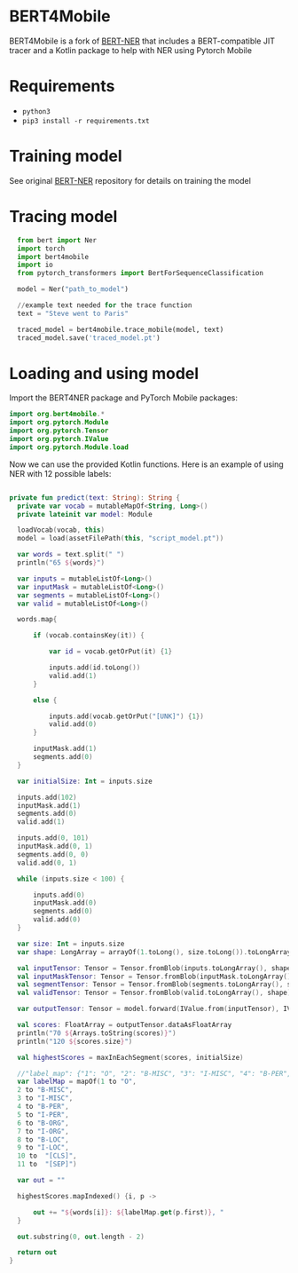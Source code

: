 # BERT4Mobile

BERT4Mobile is a fork of [BERT-NER](https://github.com/kamalkraj/BERT-NER) that includes a BERT-compatible JIT tracer and a Kotlin package to help with NER using Pytorch Mobile

# Requirements

-  `python3`
- `pip3 install -r requirements.txt`

# Training model
See original [BERT-NER](https://github.com/kamalkraj/BERT-NER) repository for details on training the model

# Tracing model
```python
  from bert import Ner
  import torch
  import bert4mobile
  import io
  from pytorch_transformers import BertForSequenceClassification

  model = Ner("path_to_model")

  //example text needed for the trace function
  text = "Steve went to Paris"

  traced_model = bert4mobile.trace_mobile(model, text)
  traced_model.save('traced_model.pt')
```

# Loading and using model
Import the BERT4NER package and PyTorch Mobile packages:
```Kotlin
import org.bert4mobile.*
import org.pytorch.Module
import org.pytorch.Tensor
import org.pytorch.IValue
import org.pytorch.Module.load
```

Now we can use the provided Kotlin functions. Here is an example of using NER with 12 possible labels:
```Kotlin

private fun predict(text: String): String {
  private var vocab = mutableMapOf<String, Long>()
  private lateinit var model: Module

  loadVocab(vocab, this)
  model = load(assetFilePath(this, "script_model.pt"))

  var words = text.split(" ")
  println("65 ${words}")

  var inputs = mutableListOf<Long>()
  var inputMask = mutableListOf<Long>()
  var segments = mutableListOf<Long>()
  var valid = mutableListOf<Long>()

  words.map{

      if (vocab.containsKey(it)) {

          var id = vocab.getOrPut(it) {1}

          inputs.add(id.toLong())
          valid.add(1)
      }

      else {

          inputs.add(vocab.getOrPut("[UNK]") {1})
          valid.add(0)
      }

      inputMask.add(1)
      segments.add(0)
  }

  var initialSize: Int = inputs.size

  inputs.add(102)
  inputMask.add(1)
  segments.add(0)
  valid.add(1)

  inputs.add(0, 101)
  inputMask.add(0, 1)
  segments.add(0, 0)
  valid.add(0, 1)

  while (inputs.size < 100) {

      inputs.add(0)
      inputMask.add(0)
      segments.add(0)
      valid.add(0)
  }

  var size: Int = inputs.size
  var shape: LongArray = arrayOf(1.toLong(), size.toLong()).toLongArray()

  val inputTensor: Tensor = Tensor.fromBlob(inputs.toLongArray(), shape)
  val inputMaskTensor: Tensor = Tensor.fromBlob(inputMask.toLongArray(), shape)
  val segmentTensor: Tensor = Tensor.fromBlob(segments.toLongArray(), shape)
  val validTensor: Tensor = Tensor.fromBlob(valid.toLongArray(), shape)

  var outputTensor: Tensor = model.forward(IValue.from(inputTensor), IValue.from(inputMaskTensor), IValue.from(segmentTensor), IValue.from(validTensor)).toTensor()

  val scores: FloatArray = outputTensor.dataAsFloatArray
  println("70 ${Arrays.toString(scores)}")
  println("120 ${scores.size}")

  val highestScores = maxInEachSegment(scores, initialSize)

  //"label_map": {"1": "O", "2": "B-MISC", "3": "I-MISC", "4": "B-PER", "5": "I-PER", "6": "B-ORG", "7": "I-ORG", "8": "B-LOC", "9": "I-LOC", "10": "[CLS]", "11": "[SEP]"}
  var labelMap = mapOf(1 to "O",
  2 to "B-MISC",
  3 to "I-MISC",
  4 to "B-PER",
  5 to "I-PER",
  6 to "B-ORG",
  7 to "I-ORG",
  8 to "B-LOC",
  9 to "I-LOC",
  10 to  "[CLS]",
  11 to  "[SEP]")

  var out = ""

  highestScores.mapIndexed() {i, p ->

      out += "${words[i]}: ${labelMap.get(p.first)}, "
  }

  out.substring(0, out.length - 2)

  return out
}
```
